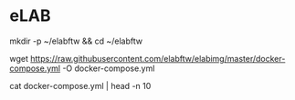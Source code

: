 # eLAB

mkdir -p ~/elabftw && cd ~/elabftw

wget https://raw.githubusercontent.com/elabftw/elabimg/master/docker-compose.yml -O docker-compose.yml

cat docker-compose.yml | head -n 10
